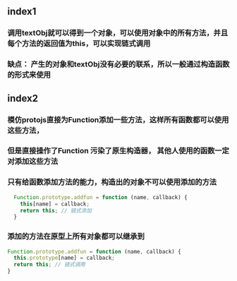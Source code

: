 ## index1

### 调用textObj就可以得到一个对象，可以使用对象中的所有方法，并且每个方法的返回值为this，可以实现链式调用

### 缺点： 产生的对象和textObj没有必要的联系，所以一般通过构造函数的形式来使用

## index2

### 模仿protojs直接为Function添加一些方法，这样所有函数都可以使用这些方法，
### 但是直接操作了Function 污染了原生构造器， 其他人使用的函数一定对添加这些方法

### 只有给函数添加方法的能力，构造出的对象不可以使用添加的方法

```js
  Function.prototype.addfun = function (name, callback) {
    this[name] = callback;
    return this; // 链式添加
  }
```
### 添加的方法在原型上所有对象都可以继承到

```js
Function.prototype.addfun = function (name, callback) {
  this.prototype[name] = callback;
  return this; // 链式调用
}
```